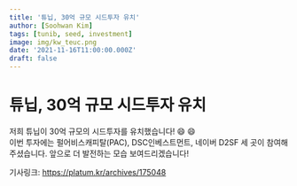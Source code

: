 ```yaml
---
title: '튜닙, 30억 규모 시드투자 유치'
author: [Soohwan Kim]
tags: [tunib, seed, investment]
image: img/kw_teuc.png
date: '2021-11-16T11:00:00.000Z'
draft: false
---
```


# 튜닙, 30억 규모 시드투자 유치
  
저희 튜닙이 30억 규모의 시드투자를 유치했습니다! 😄 😄  
이번 투자에는 펄어비스캐피탈(PAC), DSC인베스트먼트, 네이버 D2SF 세 곳이 참여해 주셨습니다.
앞으로 더 발전하는 모습 보여드리겠습니다!
  
기사링크: https://platum.kr/archives/175048